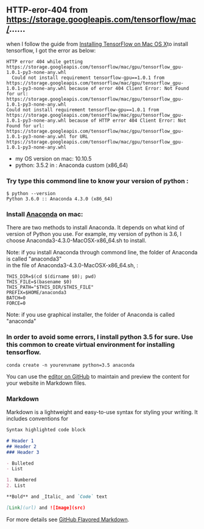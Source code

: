 ## HTTP-eror-404  from https://storage.googleapis.com/tensorflow/mac/......

when I follow the guide from [Installing TensorFlow on Mac OS X](https://www.tensorflow.org/install/install_mac)to install tensorflow, I got the error as below:

```
HTTP error 404 while getting https://storage.googleapis.com/tensorflow/mac/gpu/tensorflow_gpu-1.0.1-py3-none-any.whl
  Could not install requirement tensorflow-gpu==1.0.1 from https://storage.googleapis.com/tensorflow/mac/gpu/tensorflow_gpu-1.0.1-py3-none-any.whl because of error 404 Client Error: Not Found for url: https://storage.googleapis.com/tensorflow/mac/gpu/tensorflow_gpu-1.0.1-py3-none-any.whl
Could not install requirement tensorflow-gpu==1.0.1 from https://storage.googleapis.com/tensorflow/mac/gpu/tensorflow_gpu-1.0.1-py3-none-any.whl because of HTTP error 404 Client Error: Not Found for url: https://storage.googleapis.com/tensorflow/mac/gpu/tensorflow_gpu-1.0.1-py3-none-any.whl for URL https://storage.googleapis.com/tensorflow/mac/gpu/tensorflow_gpu-1.0.1-py3-none-any.whl

```
- my OS version on mac: 10.10.5
- python: 3.5.2 in :    Anaconda custom (x86_64)

### Try type this commond line to know your version of python :
``` 
$ python --version
Python 3.6.0 :: Anaconda 4.3.0 (x86_64)
```

### Install [Anaconda](https://www.continuum.io/downloads) on mac:
There are two methods to install Anaconda. It depends on what kind of version of Python you use. For example, my version of python is 3.6, I choose Anaconda3-4.3.0-MacOSX-x86_64.sh to install.

Note: if you install Anaconda through commond line, the folder of Anaconda is called "anaconda3"  
in the file of Anaconda3-4.3.0-MacOSX-x86_64.sh,  :
``` 
THIS_DIR=$(cd $(dirname $0); pwd)
THIS_FILE=$(basename $0)
THIS_PATH="$THIS_DIR/$THIS_FILE"
PREFIX=$HOME/anaconda3
BATCH=0
FORCE=0

``` 
Note: if you use graphical installer, the folder of Anaconda is called "anaconda"  


### In order to avoid some errors, I install python 3.5 for sure. Use this common to create virtual environment for installing tensorflow.

```
conda create -n yourenvname python=3.5 anaconda 
```


You can use the [editor on GitHub](https://github.com/qrslrhko/HTTP-error-404-tensorflow/edit/master/index.md) to maintain and preview the content for your website in Markdown files.


### Markdown

Markdown is a lightweight and easy-to-use syntax for styling your writing. It includes conventions for

```markdown
Syntax highlighted code block

# Header 1
## Header 2
### Header 3

- Bulleted
- List

1. Numbered
2. List

**Bold** and _Italic_ and `Code` text

[Link](url) and ![Image](src)
```


For more details see [GitHub Flavored Markdown](https://guides.github.com/features/mastering-markdown/).

